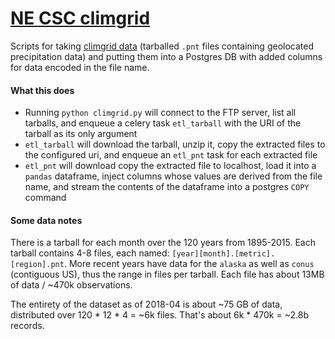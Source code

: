 # [NE CSC climgrid][climgrid]

Scripts for taking [climgrid data][climgrid] (tarballed `.pnt` files containing geolocated precipitation data) and putting them into a Postgres DB with added columns for data encoded in the file name.

#### What this does

- Running `python climgrid.py` will connect to the FTP server, list all tarballs, and enqueue a celery task `etl_tarball` with the URI of the tarball as its only argument
- `etl_tarball` will download the tarball, unzip it, copy the extracted files to the configured uri, and enqueue an `etl_pnt` task for each extracted file
- `etl_pnt` will download copy the extracted file to localhost, load it into a `pandas` dataframe, inject columns whose values are derived from the file name, and stream the contents of the dataframe into a postgres `COPY` command

#### Some data notes

There is a tarball for each month over the 120 years from 1895-2015. Each tarball contains 4-8 files, each named: `[year][month].[metric].[region].pnt`. More recent years have data for the `alaska` as well as `conus` (contiguous US), thus the range in files per tarball. Each file has about 13MB of data / ~470k observations.

The entirety of the dataset as of 2018-04 is about ~75 GB of data, distributed over 120 * 12 * 4 = ~6k files. That's about 6k * 470k = ~2.8b records.

[climgrid]: ftp://ftp.ncdc.noaa.gov/pub/data/climgrid/
